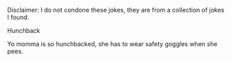 Disclaimer: I do not condone these jokes, they are from a collection of jokes I found.

Hunchback

Yo momma is so hunchbacked, she has to wear safety goggles when she pees.

